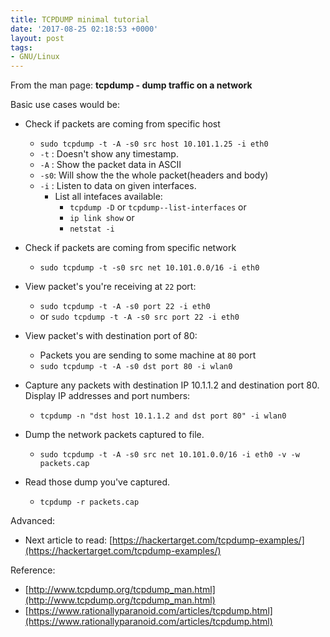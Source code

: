 ```yaml
---
title: TCPDUMP minimal tutorial
date: '2017-08-25 02:18:53 +0000'
layout: post
tags:
- GNU/Linux
---
```


From the man page:  **tcpdump - dump traffic on a network**

Basic use cases would be: 
* Check if packets are coming from specific host
	*  `sudo tcpdump -t -A -s0 src host 10.101.1.25 -i eth0` 
	*   `-t` : Doesn't show any timestamp.
	*   `-A` : Show the packet data in ASCII
	*   `-s0`: Will show the the whole packet(headers and body)
	*   `-i` : Listen to data on given interfaces.
		*   List all intefaces available:
			*   `tcpdump -D` or `tcpdump--list-interfaces` or
			*    `ip link show` or
			*    `netstat -i`

* Check if packets are coming from specific network
	*  `sudo tcpdump -t -s0 src net 10.101.0.0/16 -i eth0`

* View packet's you're receiving at `22` port:
	* `sudo tcpdump -t -A -s0 port 22 -i eth0`
	* or `sudo tcpdump -t -A -s0 src port 22 -i eth0`

* View packet's with destination port of 80:
	* Packets you are sending to some machine at `80` port
	* `sudo tcpdump -t -A -s0 dst port 80 -i wlan0`

* Capture any packets with destination IP 10.1.1.2 and destination port 80. Display IP addresses and port numbers:
	* `tcpdump -n "dst host 10.1.1.2 and dst port 80" -i wlan0`

* Dump the network packets captured to file.
	* `sudo tcpdump -t -A -s0 src net 10.101.0.0/16 -i eth0 -v -w packets.cap`

* Read those dump you've captured.
	* `tcpdump -r packets.cap`

Advanced:
* Next article to read: [https://hackertarget.com/tcpdump-examples/](https://hackertarget.com/tcpdump-examples/)

Reference: 
* [http://www.tcpdump.org/tcpdump_man.html](http://www.tcpdump.org/tcpdump_man.html)
* [https://www.rationallyparanoid.com/articles/tcpdump.html](https://www.rationallyparanoid.com/articles/tcpdump.html)


